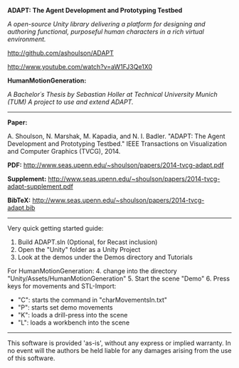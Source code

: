 **ADAPT: The Agent Development and Prototyping Testbed**

*A open-source Unity library delivering a platform for designing and authoring functional, purposeful human characters in a rich virtual environment.* 

http://github.com/ashoulson/ADAPT

http://www.youtube.com/watch?v=aW1FJ3Qe1X0

**HumanMotionGeneration:**

*A Bachelor´s Thesis by Sebastian Holler at Technical University Munich (TUM)*
*A project to use and extend ADAPT.*

---

**Paper:**

A. Shoulson, N. Marshak, M. Kapadia, and N. I. Badler. "ADAPT: The Agent Development and Prototyping Testbed." IEEE Transactions on Visualization and Computer Graphics (TVCG), 2014.

**PDF:** http://www.seas.upenn.edu/~shoulson/papers/2014-tvcg-adapt.pdf

**Supplement:** http://www.seas.upenn.edu/~shoulson/papers/2014-tvcg-adapt-supplement.pdf

**BibTeX:** http://www.seas.upenn.edu/~shoulson/papers/2014-tvcg-adapt.bib

---

Very quick getting started guide:

1. Build ADAPT.sln (Optional, for Recast inclusion)
2. Open the "Unity" folder as a Unity Project
3. Look at the demos under the Demos directory and Tutorials

For HumanMotionGeneration:
4. change into the directory "Unity/Assets/HumanMotionGeneration"
5. Start the scene "Demo"
6. Press keys for movements and STL-Import:
- "C": starts the command in "charMovementsIn.txt"
- "P": starts set demo movements
- "K": loads a drill-press into the scene
- "L": loads a workbench into the scene

---

This software is provided 'as-is', without any express or implied warranty. In no event will the authors be held liable for any damages arising from the use of this software.

